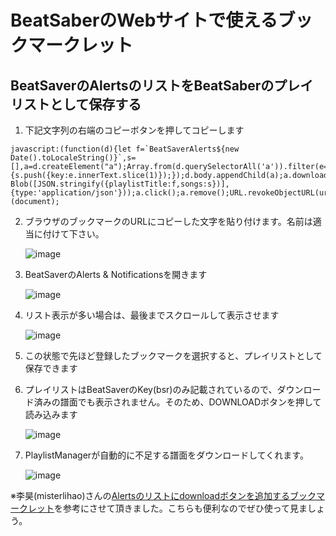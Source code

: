 # BeatSaberのWebサイトで使えるブックマークレット

## BeatSaverのAlertsのリストをBeatSaberのプレイリストとして保存する

1. 下記文字列の右端のコピーボタンを押してコピーします
```
javascript:(function(d){let f=`BeatSaverAlerts${new Date().toLocaleString()}`,s=[],a=d.createElement("a");Array.from(d.querySelectorAll('a')).filter(e=>e.innerText.startsWith('#')).forEach(e=>{s.push({key:e.innerText.slice(1)});});d.body.appendChild(a);a.download=f+'.bplist';a.href=URL.createObjectURL(new Blob([JSON.stringify({playlistTitle:f,songs:s})],{type:'application/json'}));a.click();a.remove();URL.revokeObjectURL(url);})(document);
```
2. ブラウザのブックマークのURLにコピーした文字を貼り付けます。名前は適当に付けて下さい。

    ![image](https://github.com/user-attachments/assets/432e6ae4-70f1-42b7-902b-4e38389bc156)
3. BeatSaverのAlerts & Notificationsを開きます

    ![image](https://github.com/user-attachments/assets/3f220c47-f538-4121-b30d-e6acab9b948b)
4. リスト表示が多い場合は、最後までスクロールして表示させます

    ![image](https://github.com/user-attachments/assets/b3f3f073-f15b-40ab-9c91-5abdc4fe4146)
5. この状態で先ほど登録したブックマークを選択すると、プレイリストとして保存できます
6. プレイリストはBeatSaverのKey(bsr)のみ記載されているので、ダウンロード済みの譜面でも表示されません。そのため、DOWNLOADボタンを押して読み込みます

    ![image](https://github.com/user-attachments/assets/34981990-98bd-4593-bc85-08732816533a)
7. PlaylistManagerが自動的に不足する譜面をダウンロードしてくれます。

    ![image](https://github.com/user-attachments/assets/abee2438-e2d8-4583-93a7-8073343b11e7)

※李昊(misterlihao)さんの[Alertsのリストにdownloadボタンを追加するブックマークレット](https://x.com/misterlihao/status/1814543927762169927)を参考にさせて頂きました。こちらも便利なのでぜひ使って見ましょう。